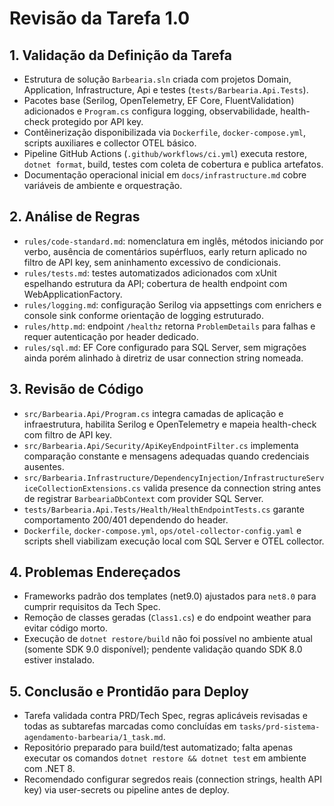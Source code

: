 # Revisão da Tarefa 1.0

## 1. Validação da Definição da Tarefa
- Estrutura de solução `Barbearia.sln` criada com projetos Domain, Application, Infrastructure, Api e testes (`tests/Barbearia.Api.Tests`).
- Pacotes base (Serilog, OpenTelemetry, EF Core, FluentValidation) adicionados e `Program.cs` configura logging, observabilidade, health-check protegido por API key.
- Contêinerização disponibilizada via `Dockerfile`, `docker-compose.yml`, scripts auxiliares e collector OTEL básico.
- Pipeline GitHub Actions (`.github/workflows/ci.yml`) executa restore, `dotnet format`, build, testes com coleta de cobertura e publica artefatos.
- Documentação operacional inicial em `docs/infrastructure.md` cobre variáveis de ambiente e orquestração.

## 2. Análise de Regras
- `rules/code-standard.md`: nomenclatura em inglês, métodos iniciando por verbo, ausência de comentários supérfluos, early return aplicado no filtro de API key, sem aninhamento excessivo de condicionais.
- `rules/tests.md`: testes automatizados adicionados com xUnit espelhando estrutura da API; cobertura de health endpoint com WebApplicationFactory.
- `rules/logging.md`: configuração Serilog via appsettings com enrichers e console sink conforme orientação de logging estruturado.
- `rules/http.md`: endpoint `/healthz` retorna `ProblemDetails` para falhas e requer autenticação por header dedicado.
- `rules/sql.md`: EF Core configurado para SQL Server, sem migrações ainda porém alinhado à diretriz de usar connection string nomeada.

## 3. Revisão de Código
- `src/Barbearia.Api/Program.cs` integra camadas de aplicação e infraestrutura, habilita Serilog e OpenTelemetry e mapeia health-check com filtro de API key.
- `src/Barbearia.Api/Security/ApiKeyEndpointFilter.cs` implementa comparação constante e mensagens adequadas quando credenciais ausentes.
- `src/Barbearia.Infrastructure/DependencyInjection/InfrastructureServiceCollectionExtensions.cs` valida presence da connection string antes de registrar `BarbeariaDbContext` com provider SQL Server.
- `tests/Barbearia.Api.Tests/Health/HealthEndpointTests.cs` garante comportamento 200/401 dependendo do header.
- `Dockerfile`, `docker-compose.yml`, `ops/otel-collector-config.yaml` e scripts shell viabilizam execução local com SQL Server e OTEL collector.

## 4. Problemas Endereçados
- Frameworks padrão dos templates (net9.0) ajustados para `net8.0` para cumprir requisitos da Tech Spec.
- Remoção de classes geradas (`Class1.cs`) e do endpoint weather para evitar código morto.
- Execução de `dotnet restore/build` não foi possível no ambiente atual (somente SDK 9.0 disponível); pendente validação quando SDK 8.0 estiver instalado.

## 5. Conclusão e Prontidão para Deploy
- Tarefa validada contra PRD/Tech Spec, regras aplicáveis revisadas e todas as subtarefas marcadas como concluídas em `tasks/prd-sistema-agendamento-barbearia/1_task.md`.
- Repositório preparado para build/test automatizado; falta apenas executar os comandos `dotnet restore && dotnet test` em ambiente com .NET 8.
- Recomendado configurar segredos reais (connection strings, health API key) via user-secrets ou pipeline antes de deploy.
